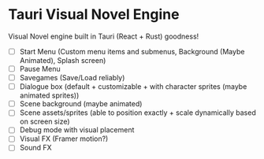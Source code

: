 # Tauri Visual Novel Engine

Visual Novel engine built in Tauri (React + Rust) goodness!

- [ ] Start Menu (Custom menu items and submenus, Background (Maybe Animated), Splash screen)
- [ ] Pause Menu
- [ ] Savegames (Save/Load reliably)
- [ ] Dialogue box (default + customizable + with character sprites (maybe animated sprites))
- [ ] Scene background (maybe animated)
- [ ] Scene assets/sprites (able to position exactly + scale dynamically based on screen size)
- [ ] Debug mode with visual placement
- [ ] Visual FX (Framer motion?)
- [ ] Sound FX
